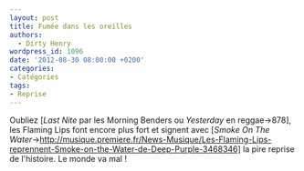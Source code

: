 ```yaml
---
layout: post
title: Fumée dans les oreilles
authors:
  - Dirty Henry
wordpress_id: 1096
date: '2012-08-30 08:00:00 +0200'
categories:
- Catégories
tags:
- Reprise
---
```

Oubliez [*Last Nite* par les Morning Benders ou *Yesterday* en reggae->878], les Flaming Lips font encore plus fort et signent avec [*Smoke On The Water*->http://musique.premiere.fr/News-Musique/Les-Flaming-Lips-reprennent-Smoke-on-the-Water-de-Deep-Purple-3468346] la pire reprise de l'histoire. Le monde va mal !
